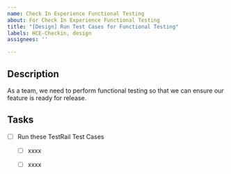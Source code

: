 ```yaml
---
name: Check In Experience Functional Testing
about: For Check In Experience Functional Testing
title: "[Design] Run Test Cases for Functional Testing"
labels: HCE-Checkin, design
assignees: ''

---
```


## Description
As a team, we need to perform functional testing so that we can ensure our feature is ready for release. 

## Tasks
- [ ] Run these TestRail Test Cases
  - [ ] xxxx
  - [ ] xxxx
 
